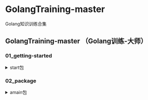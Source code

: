 # GolangTraining-master
Golang知识训练合集

## GolangTraining-master （Golang训练-大师）
### 01_getting-started  
<details>
<summary>start包</summary>
主要练习↓

##### fmt.Println()
##### fmt.Printf()↓
%d（十进制）  %b（二进制）  %x（十六进制a-f）  %X（十六进制A-F）  %#x（0x开头，十六进制a-f） %#X（0X开头，十六进制a-f） %q（单引号括起来的go语法字符字面值） 
</details>

### 02_package
<details>
<summary>amain包</summary>
主要练习下

##### 同一包下的函数调用方式及要求 ↓
标识符首字母无需大写
##### 不同包下的变量和函数调用方式及要求 ↓
标识符首字母需要大写
</details>


